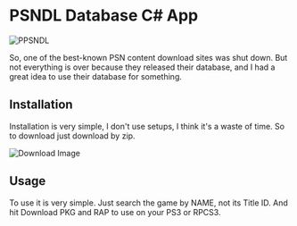 # PSNDL Database C# App

![PPSNDL](https://i.imgur.com/iOMQVRy.jpeg)

So, one of the best-known PSN content download sites was shut down. But not everything is over because they released their database, and I had a great idea to use their database for something.

## Installation

Installation is very simple, I don't use setups, I think it's a waste of time. So to download just download by zip.


![Download Image](https://i.imgur.com/qcTBY5Y.jpeg)
## Usage
To use it is very simple. Just search the game by NAME, not its Title ID. And hit Download PKG and RAP to use on your PS3 or RPCS3.
